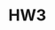 # HW3
<head>
    <meta charset="utf-8">
    <meta http-equiv="X-UA-Compatible" content="IE=edge">
    <meta name="viewport" content="width=device-width, initial-scale=1">
    <link rel="stylesheet" href="/MOD2_SEO/assets/css/style.css?v=c2e840113465c716d3a12620c6fc1ee187a6b3e5">
    <!-- start custom head snippets, customize with your own _includes/head-custom.html file -->

<!-- Setup theme-color -->
<!-- start theme color meta headers -->
<meta name="theme-color" content="#151515">
<meta name="msapplication-navbutton-color" content="#151515">
<meta name="apple-mobile-web-app-status-bar-style" content="black-translucent">
<!-- end theme color meta headers -->


<!-- Setup Google Analytics -->



<!-- You can set your favicon here -->
<!-- link rel="shortcut icon" type="image/x-icon" href="/MOD2_SEO/favicon.ico" -->

<!-- end custom head snippets -->


<!-- Begin Jekyll SEO tag v2.7.1 -->
<title>Highlights of Search Engine Optimization | MOD2_SEO</title>
<meta name="generator" content="Jekyll v3.9.0">
<meta property="og:title" content="Highlights of Search Engine Optimization">
<meta property="og:locale" content="en_US">
<link rel="canonical" href="https://jhanks89.github.io/MOD2_SEO/">
<meta property="og:url" content="https://jhanks89.github.io/MOD2_SEO/">
<meta property="og:site_name" content="MOD2_SEO">
<meta name="twitter:card" content="summary">
<meta property="twitter:title" content="Highlights of Search Engine Optimization">
<script type="application/ld+json">
{"url":"https://jhanks89.github.io/MOD2_SEO/","@type":"WebSite","headline":"Highlights of Search Engine Optimization","name":"MOD2_SEO","@context":"https://schema.org"}</script>
<!-- End Jekyll SEO tag -->

  </head>
  
